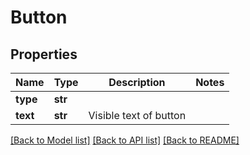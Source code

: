 # Button

## Properties
Name | Type | Description | Notes
------------ | ------------- | ------------- | -------------
**type** | **str** |  | 
**text** | **str** | Visible text of button | 

[[Back to Model list]](../README.md#documentation-for-models) [[Back to API list]](../README.md#documentation-for-api-endpoints) [[Back to README]](../README.md)


